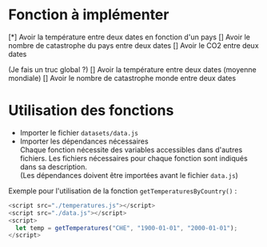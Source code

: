 # Fonction à implémenter

 [*] Avoir la température entre deux dates en fonction d'un pays 
 [] Avoir le nombre de catastrophe du pays entre deux dates
 [] Avoir le CO2 entre deux dates

(Je fais un truc global ?)
 [] Avoir la température entre deux dates (moyenne mondiale)
 [] Avoir le nombre de catastrophe monde entre deux dates


 # Utilisation des fonctions

 * Importer le fichier ```datasets/data.js```
 * Importer les dépendances nécessaires<br>Chaque fonction nécessite des variables accessibles dans d'autres fichiers. Les fichiers nécessaires pour chaque fonction sont indiqués dans sa description.<br>(Les dépendances doivent être importées avant le fichier ```data.js```)

 Exemple pour l'utilisation de la fonction ```getTemperaturesByCountry()``` :

 ```js
<script src="./temperatures.js"></script>
<script src="./data.js"></script>
<script>
   let temp = getTemperatures("CHE", "1900-01-01", "2000-01-01");
</script>
 ```